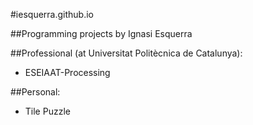 #iesquerra.github.io

##Programming projects by Ignasi Esquerra

##Professional (at Universitat Politècnica de Catalunya):
- ESEIAAT-Processing

##Personal:
- Tile Puzzle
